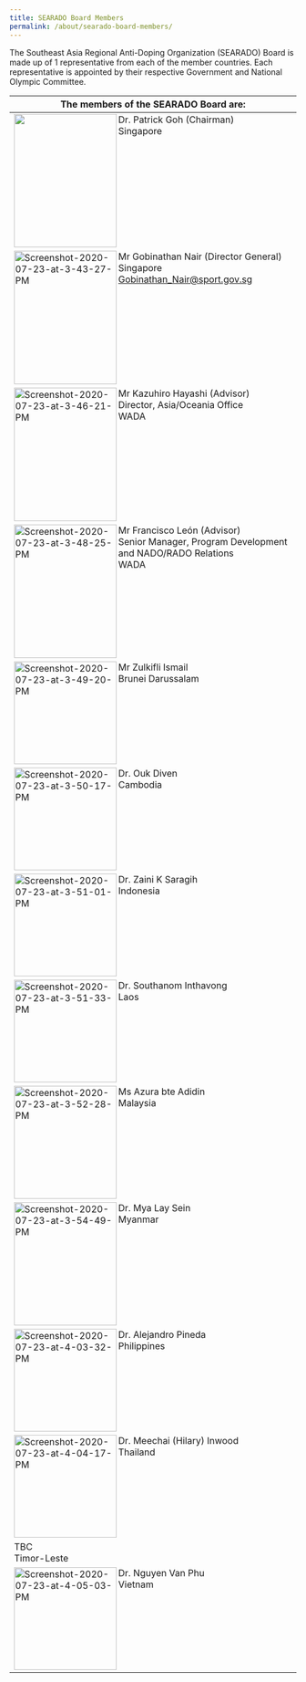 ```yaml
---
title: SEARADO Board Members
permalink: /about/searado-board-members/
---
```

The Southeast Asia Regional Anti-Doping Organization (SEARADO) Board is made up of 1 representative from each of the member countries. Each representative is appointed by their respective Government and National Olympic Committee.

|  The members of the SEARADO Board are:  |
| --- |
|  <a><img align="left" src="https://i.ibb.co/ck2sVbN/Screenshot-2020-07-23-at-3-20-09-PM.png" style="border:none;width:180px;height:234px;" /></a>Dr. Patrick Goh (Chairman)<br>Singapore  |
|  <a><img align="left" src="https://i.ibb.co/pjJT9Gf/Screenshot-2020-07-23-at-3-43-27-PM.png" alt="Screenshot-2020-07-23-at-3-43-27-PM" style="border:none;width:180px;height:234px;"></a>Mr Gobinathan Nair (Director General)<br>Singapore<br>Gobinathan_Nair@sport.gov.sg  |
|  <a><img align="left" src="https://i.ibb.co/6yts7Q1/Screenshot-2020-07-23-at-3-46-21-PM.png" alt="Screenshot-2020-07-23-at-3-46-21-PM" style="border:none;width:180px;height:234px;"></a>Mr Kazuhiro Hayashi (Advisor)<br>Director, Asia/Oceania Office<br>WADA  |
|  <a><img align="left" src="https://i.ibb.co/RN9hZBV/Screenshot-2020-07-23-at-3-48-25-PM.png" alt="Screenshot-2020-07-23-at-3-48-25-PM" style="border:none;width:180px;height:234px;"></a>Mr Francisco León (Advisor)<br>Senior Manager, Program Development and NADO/RADO Relations<br>WADA  |
|  <a><img align="left" src="https://i.ibb.co/MC9PcRd/Screenshot-2020-07-23-at-3-49-20-PM.png" alt="Screenshot-2020-07-23-at-3-49-20-PM" style="border:none;width:180px;height:180px;"></a>Mr Zulkifli Ismail<br>Brunei Darussalam  |
|  <a><img align="left" src="https://i.ibb.co/4pgZ9Xj/Screenshot-2020-07-23-at-3-50-17-PM.png" alt="Screenshot-2020-07-23-at-3-50-17-PM" style="border:none;width:180px;height:180px;"></a>Dr. Ouk Diven<br>Cambodia  |
|  <a><img align="left" src="https://i.ibb.co/8zfkFLt/Screenshot-2020-07-23-at-3-51-01-PM.png" alt="Screenshot-2020-07-23-at-3-51-01-PM" style="border:none;width:180px;height:180px;"></a>Dr. Zaini K Saragih<br>Indonesia  |
|  <a><img align="left" src="https://i.ibb.co/YtjJYzj/Screenshot-2020-07-23-at-3-51-33-PM.png" alt="Screenshot-2020-07-23-at-3-51-33-PM" style="border:none;width:180px;height:180px;"></a>Dr. Southanom Inthavong<br>Laos  |
|  <a><img align="left" src="https://i.ibb.co/jGv7KNJ/Screenshot-2020-07-23-at-3-52-28-PM.png" alt="Screenshot-2020-07-23-at-3-52-28-PM" style="border:none;width:180px;height:198px;"></a>Ms Azura bte Adidin<br>Malaysia  |
|  <a><img align="left" src="https://i.ibb.co/s3Tv7GW/Screenshot-2020-07-23-at-3-54-49-PM.png" alt="Screenshot-2020-07-23-at-3-54-49-PM" style="border:none;width:180px;height:216px;"></a>Dr. Mya Lay Sein<br>Myanmar  |
|  <a><img align="left" src="https://i.ibb.co/5jSb20R/Screenshot-2020-07-23-at-4-03-32-PM.png" alt="Screenshot-2020-07-23-at-4-03-32-PM" style="border:none;width:180px;height:180px;"></a>Dr. Alejandro Pineda<br>Philippines  |
|  <a><img align="left" src="https://i.ibb.co/B2SS21N/Screenshot-2020-07-23-at-4-04-17-PM.png" alt="Screenshot-2020-07-23-at-4-04-17-PM" style="border:none;width:180px;height:180px;"></a>Dr. Meechai (Hilary) Inwood<br>Thailand  |
|  TBC<br>Timor-Leste  |
|  <a><img align="left" src="https://i.ibb.co/R2TNLh2/Screenshot-2020-07-23-at-4-05-03-PM.png" alt="Screenshot-2020-07-23-at-4-05-03-PM" style="border:none;width:180px;height:180px;"></a>Dr. Nguyen Van Phu<br>Vietnam  |
